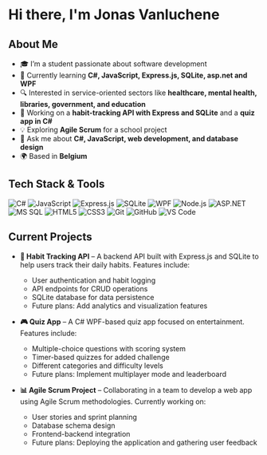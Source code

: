 # Hi there, I'm Jonas Vanluchene 

## About Me

- 🎓 I’m a student passionate about software development
- 🚀 Currently learning **C#, JavaScript, Express.js, SQLite, asp.net and WPF**
- 🔍 Interested in service-oriented sectors like **healthcare, mental health, libraries, government, and education**
- 🔨 Working on a **habit-tracking API with Express and SQLite** and a **quiz app in C#**
- 💡 Exploring **Agile Scrum** for a school project
- 💬 Ask me about **C#, JavaScript, web development, and database design**
- 🌍 Based in **Belgium**

## Tech Stack & Tools

![C#](https://img.shields.io/badge/-C%23-239120?style=flat-square&logo=c-sharp&logoColor=white)
![JavaScript](https://img.shields.io/badge/-JavaScript-F7DF1E?style=flat-square&logo=javascript&logoColor=black)
![Express.js](https://img.shields.io/badge/-Express.js-black?style=flat-square&logo=express)
![SQLite](https://img.shields.io/badge/-SQLite-003B57?style=flat-square&logo=sqlite)
![WPF](https://img.shields.io/badge/-WPF-5C2D91?style=flat-square&logo=windows)
![Node.js](https://img.shields.io/badge/-Node.js-339933?style=flat-square&logo=node.js&logoColor=white)
![ASP.NET](https://img.shields.io/badge/-ASP.NET-5C2D91?style=flat-square&logo=dotnet&logoColor=white)
![MS SQL](https://img.shields.io/badge/-MS%20SQL-CC2927?style=flat-square&logo=microsoft-sql-server&logoColor=white)
![HTML5](https://img.shields.io/badge/-HTML5-E34F26?style=flat-square&logo=html5&logoColor=white)
![CSS3](https://img.shields.io/badge/-CSS3-1572B6?style=flat-square&logo=css3&logoColor=white)
![Git](https://img.shields.io/badge/-Git-F05032?style=flat-square&logo=git&logoColor=white)
![GitHub](https://img.shields.io/badge/-GitHub-181717?style=flat-square&logo=github)
![VS Code](https://img.shields.io/badge/-VS%20Code-007ACC?style=flat-square&logo=visual-studio-code&logoColor=white)


## Current Projects

- **🎯 Habit Tracking API** – A backend API built with Express.js and SQLite to help users track their daily habits. Features include:
  - User authentication and habit logging
  - API endpoints for CRUD operations
  - SQLite database for data persistence
  - Future plans: Add analytics and visualization features

- **🎮 Quiz App** – A C# WPF-based quiz app focused on entertainment. Features include:
  - Multiple-choice questions with scoring system
  - Timer-based quizzes for added challenge
  - Different categories and difficulty levels
  - Future plans: Implement multiplayer mode and leaderboard

- **📊 Agile Scrum Project** – Collaborating in a team to develop a web app using Agile Scrum methodologies. Currently working on:
  - User stories and sprint planning
  - Database schema design
  - Frontend-backend integration
  - Future plans: Deploying the application and gathering user feedback



<!--
## GitHub Stats
![Most Used Languages](https://github-readme-stats.vercel.app/api/top-langs/?username=JonasVanluchene&layout=compact&theme=radical)
![GitHub Streak](https://github-readme-streak-stats.herokuapp.com/?user=JonasVanluchene&theme=radical)
![Profile Views](https://komarev.com/ghpvc/?username=JonasVanluchene&color=brightgreen)

![Jonas Vanluchene's GitHub stats](https://github-readme-stats.vercel.app/api?username=JonasVanluchene&show_icons=true&theme=radical)

## Connect with Me

[![LinkedIn](https://img.shields.io/badge/LinkedIn-blue?style=flat-square&logo=linkedin)](https://www.linkedin.com/in/jonasvanluchene)
[![Twitter](https://img.shields.io/badge/Twitter-blue?style=flat-square&logo=twitter)](https://twitter.com/jonasvanluchene)

📫 **Reach me at:** [jonas.vanluchene@example.com](mailto:jonas.vanluchene@example.com)

⚡ **Fun fact:** I love hiking and exploring new places!
-->
